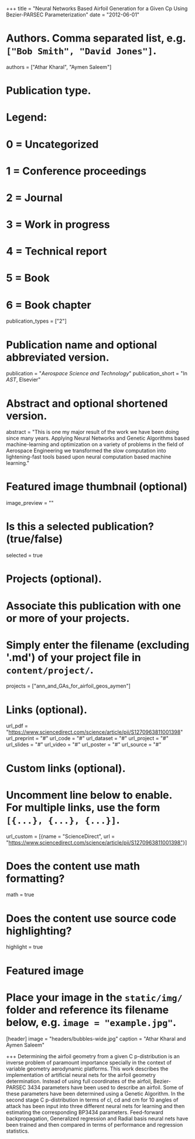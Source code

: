 +++
title = "Neural Networks Based Airfoil Generation for a Given Cp Using Bezier-PARSEC Parameterization"
date = "2012-06-01"

# Authors. Comma separated list, e.g. `["Bob Smith", "David Jones"]`.
authors = ["Athar Kharal", "Aymen Saleem"]

# Publication type.
# Legend:
# 0 = Uncategorized
# 1 = Conference proceedings
# 2 = Journal
# 3 = Work in progress
# 4 = Technical report
# 5 = Book
# 6 = Book chapter
publication_types = ["2"]

# Publication name and optional abbreviated version.
publication = "*Aerospace Science and Technology*"
publication_short = "In *AST*, Elsevier"

# Abstract and optional shortened version.
abstract = "This is one my major result of the work we have been doing since many years. Applying Neural Networks and Genetic Algorithms based machine-learning and optimization on a variety of problems in the field of Aerospace Engineering we transformed the slow computation into lightening-fast tools based upon neural computation based machine learning."

# Featured image thumbnail (optional)
image_preview = ""

# Is this a selected publication? (true/false)
selected = true

# Projects (optional).
#   Associate this publication with one or more of your projects.
#   Simply enter the filename (excluding '.md') of your project file in `content/project/`.
projects = ["ann_and_GAs_for_airfoil_geos_aymen"]

# Links (optional).
url_pdf = "https://www.sciencedirect.com/science/article/pii/S1270963811001398"
url_preprint = "#"
url_code = "#"
url_dataset = "#"
url_project = "#"
url_slides = "#"
url_video = "#"
url_poster = "#"
url_source = "#"

# Custom links (optional).
#   Uncomment line below to enable. For multiple links, use the form `[{...}, {...}, {...}]`.
url_custom = [{name = "ScienceDirect", url = "https://www.sciencedirect.com/science/article/pii/S1270963811001398"}]

# Does the content use math formatting?
math = true

# Does the content use source code highlighting?
highlight = true

# Featured image
# Place your image in the `static/img/` folder and reference its filename below, e.g. `image = "example.jpg"`.
[header]
image = "headers/bubbles-wide.jpg"
caption = "Athar Kharal and Aymen Saleem"

+++
Determining the airfoil geometry from a given C p-distribution is an inverse problem of paramount importance specially in the context of variable geometry aerodynamic platforms. This work describes the implementation of artificial neural nets for the airfoil geometry determination. Instead of using full coordinates of the airfoil, Bezier-PARSEC 3434 parameters have been used to describe an airfoil. Some of these parameters have been determined using a Genetic Algorithm. In the second stage C p-distribution in terms of cl, cd and cm for 10 angles of attack has been input into three different neural nets for learning and then estimating the corresponding BP3434 parameters. Feed-forward backpropagation, Generalized regression and Radial basis neural nets have been trained and then compared in terms of performance and regression statistics.
 
